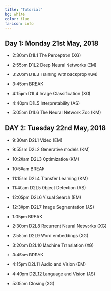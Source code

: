 ```yaml
---
title: "Tutorial"
bg: white
color: blue
fa-icon: info
---
```


## Day 1: Monday 21st May, 2018

- 2:30pm D1L1 The Perceptron (XG) 
- 2:55pm D1L2 Deep Neural Networks (EM)
- 3:20pm D1L3 Training with backprop (KM)

- 3:45pm BREAK

- 4:15pm D1L4 Image Classification (XG)
- 4:40pm D1L5 Interpretability (AS)
- 5:05pm D1L6 The Neural Network Zoo (KM) 

## DAY 2: Tuesday 22nd May, 2018

- 9:30am D2L1 Video (EM) 
- 9:55am D2L2 Generative models (KM)
- 10:20am D2L3 Optimization (KM)

- 10:50am BREAK

- 11:15am D2L4 Transfer Learning (KM)
- 11:40am D2L5 Object Detection (AS)
- 12:05pm D2L6 Visual Search (EM)
- 12:30pm D2L7 Image Segmentation (AS)

- 1:05pm BREAK

- 2:30pm D2L8 Recurrent Neural Networks (XG)
- 2:55pm D2L9 Word embeddings (XG)
- 3:20pm D2L10 Machine Translation (XG)

- 3:45pm BREAK

- 4:15pm D2L11 Audio and Vision (EM)
- 4:40pm D2L12 Language and Vision (AS)
- 5:05pm Closing (XG)

